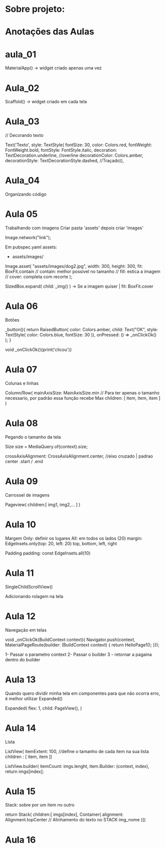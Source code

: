 # Sobre projeto: 

# Anotações das Aulas

# aula_01

MaterialApp() -> widget criado apenas uma vez

# Aula_02

Scaffold() -> widget criado em cada tela

# Aula_03 

// Decorando texto

Text('Texto', style: TextStyle(
fontSize: 30,  color: Colors.red,
fontWeight: FontWeight.bold,
fontStyle: FontStyle.italic,
decoration: TextDecoration.underline, //overline
decorationColor: Colors.amber,
decorationStyle: TextDecorationStyle.dashed, //Traçado)),

# Aula_04 

Organizando código

# Aula 05

Trabalhando com imagens
Criar pasta 'assets' depois criar 'images'

Image.network("link");

Em pubspec.yaml
assets:
- assets/images/

Image.asset(
"assets/images/dog2.jpg",
width: 300,
height: 300,
fit: BoxFit.contain
// contain: melhor possivel no tamanho
// fill: estica a imagem
// cover: completa com recorte
);

SizedBox.expand(
child: _img()
) -> Se a imagem quiser | fit: BoxFit.cover

# Aula 06

Botões

_button(){
return RaisedButton(
color: Colors.amber,
child: Text("OK", style:
TextStyle(
color: Colors.blue,
fontSize: 30
)),
onPressed: () => _onClickOk()
);
}

void _onClickOk(){print('clicou')}

# Aula 07

Colunas e linhas

Column/Row(
mainAxisSize: MainAxisSize.min // Para ter apenas o tamanho necessario, por padrão essa função recebe Max
children: [
item,
item,
item
]
)

# Aula 08

Pegando o tamanho da tela

Size size = MediaQuery.of(context).size;

crossAxisAlignment: CrossAxisAlignment.center, //eixo cruzado | padrao center
.start / .end 

# Aula 09

Carrossel de imagens

Pageview(
children:[
img1,
img2,...
]
)

# Aula 10

Margem
Only: definir os lugares
All: em todos os lados (20)
margin: EdgeInsets.only(top: 20, left: 20)
top, bottom, left, right

Padding
padding: const EdgeInsets.all(10)

# Aula 11

SingleChildScrollView()

Adicionando rolagem na tela


# Aula 12

Navegação em telas

void _onClickOk(BuildContext context){
Navigator.push(context, MaterialPageRoute(builder: (BuildContext context) {
return HelloPage1();
}));

1- Passar o parametro context
2- Passar o builder
3 - retornar a pagaina dentro do builder



# Aula 13

Quando quero dividir minha tela em componentes
para que não ocorra erro, é melhor utilizar Expanded()

Expanded(
flex: 1,
child: PageView(),
)

# Aula 14

Lista

ListView(
itemExtent: 100, //define o tamanho de cada item na sua lista
children : 
[
item,
item
])

ListView.builder(
itemCount: imgs.lenght,
item.Builder: (context, index),
return imgs[index];

# Aula 15

Stack: sobre por um item no outro

return Stack(
    children:[
    imgs[index],
    Container(
        alignment: Alignment.topCenter // Alinhamento do texto no STACK
        img_nome
)])

# Aula 16
